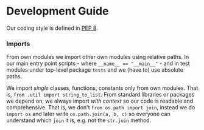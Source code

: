 # Development Guide

Our coding style is defined in [PEP 8](https://www.python.org/dev/peps/pep-0008/).

### Imports

From own modules we import other own modules using relative paths. In our main entry
point scripts - where `__name__ == "__main__"` - and in test modules under top-level package `tests`
and we (have to) use absolute paths.

We import *single* classes, functions, constants only from own modules. That is, `from .util import string_to_list`.
From standard libraries or packages we depend on, we always import *with context* so our code is readable and
comprehensive. That is, we don't `from os.path import join`, instead we do `import os` and later
write `os.path.join(a, b, c)` so everyone can understand which `join` it is, e.g. not the `str.join` method.


